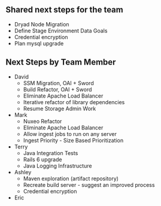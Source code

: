 ## Shared next steps for the team

- Dryad Node Migration
- Define Stage Environment Data Goals
- Credential encryption
- Plan mysql upgrade

## Next Steps by Team Member


- David
  - SSM Migration, OAI + Sword
  - Build Refactor, OAI + Sword
  - Eliminate Apache Load Balancer
  - Iterative refactor of library dependencies
  - Resume Storage Admin Work
- Mark
  - Nuxeo Refactor
  - Eliminate Apache Load Balancer
  - Allow ingest jobs to run on any server
  - Ingest Priority - Size Based Prioritization
- Terry
  - Java Integration Tests
  - Rails 6 upgrade
  - Java Logging Infrastructure
- Ashley 
  - Maven exploration (artifact repository)
  - Recreate build server - suggest an improved process
  - Credential encryption
- Eric
